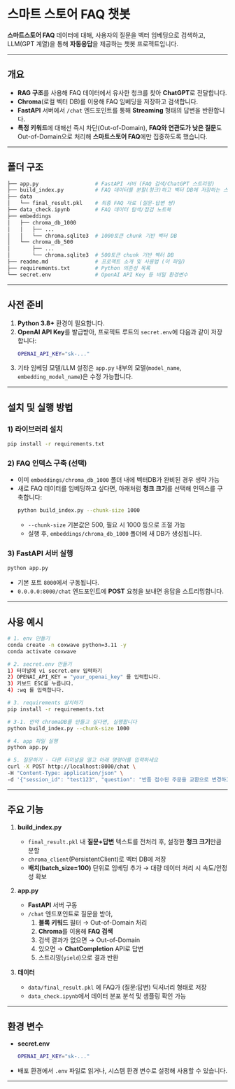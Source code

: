 # 스마트 스토어 FAQ 챗봇

**스마트스토어 FAQ** 데이터에 대해, 사용자의 질문을 벡터 임베딩으로 검색하고, LLM(GPT 계열)을 통해 **자동응답**을 제공하는 챗봇 프로젝트입니다.

---

## 개요

- **RAG 구조**를 사용해 FAQ 데이터에서 유사한 청크를 찾아 **ChatGPT**로 전달합니다.
- **Chroma**(로컬 벡터 DB)를 이용해 FAQ 임베딩을 저장하고 검색합니다.
- **FastAPI** 서버에서 `/chat` 엔드포인트를 통해 **Streaming** 형태의 답변을 반환합니다.
- **특정 키워드**에 대해선 즉시 차단(Out-of-Domain), **FAQ와 연관도가 낮은 질문**도 Out-of-Domain으로 처리해 **스마트스토어 FAQ**에만 집중하도록 했습니다.

---

## 폴더 구조

```bash
├── app.py                  # FastAPI 서버 (FAQ 검색/ChatGPT 스트리밍)
├── build_index.py          # FAQ 데이터를 분할(청크)하고 벡터 DB에 저장하는 스크립트
├── data
│   └── final_result.pkl    # 최종 FAQ 자료 (질문-답변 쌍)
├── data_check.ipynb        # FAQ 데이터 탐색/점검 노트북
├── embeddings
│   ├── chroma_db_1000
│   │   ├── ...
│   │   └── chroma.sqlite3  # 1000토큰 chunk 기반 벡터 DB
│   └── chroma_db_500
│       ├── ...
│       └── chroma.sqlite3  # 500토큰 chunk 기반 벡터 DB
├── readme.md               # 프로젝트 소개 및 사용법 (이 파일)
├── requirements.txt        # Python 의존성 목록
└── secret.env              # OpenAI API Key 등 비밀 환경변수
```

---

## 사전 준비

1. **Python 3.8+** 환경이 필요합니다.  
2. **OpenAI API Key**를 발급받아, 프로젝트 루트의 `secret.env`에 다음과 같이 저장합니다:
   ```bash
   OPENAI_API_KEY="sk-..."
   ```
3. 기타 임베딩 모델/LLM 설정은 `app.py` 내부의 모델(`model_name`, `embedding_model_name`)은 수정 가능합니다.

---

## 설치 및 실행 방법

### 1) 라이브러리 설치
```bash
pip install -r requirements.txt
```


### 2) FAQ 인덱스 구축 (선택)
- 이미 `embeddings/chroma_db_1000` 폴더 내에 벡터DB가 완비된 경우 생략 가능  
- 새로 FAQ 데이터를 임베딩하고 싶다면, 아래처럼 **청크 크기**를 선택해 인덱스를 구축합니다:
  ```bash
  python build_index.py --chunk-size 1000
  ```
  - `--chunk-size` 기본값은 500, 필요 시 1000 등으로 조절 가능  
  - 실행 후, `embeddings/chroma_db_1000` 폴더에 새 DB가 생성됩니다.

### 3) FastAPI 서버 실행
```bash
python app.py
```
- 기본 포트 `8000`에서 구동됩니다.  
- `0.0.0.0:8000/chat` 엔드포인트에 **POST** 요청을 보내면 응답을 스트리밍합니다.

---

## 사용 예시
```bash 
# 1. env 만들기 
conda create -n coxwave python=3.11 -y 
conda activate coxwave 

# 2. secret.env 만들기 
1) 터미널에 vi secret.env 입력하기 
2) OPENAI_API_KEY = "your_openai_key" 를 입력합니다. 
3) 키보드 ESC를 누릅니다. 
4) :wq 를 입력합니다. 

# 3. requirements 설치하기 
pip install -r requirements.txt 

# 3-1. 만약 chromaDB를 만들고 싶다면, 실행합니다 
python build_index.py --chunk-size 1000

# 4. app 파일 실행 
python app.py 

# 5. 질문하기 - 다른 터미널을 열고 아래 명령어를 입력하세요 
curl -X POST http://localhost:8000/chat \
-H "Content-Type: application/json" \
-d '{"session_id": "test123", "question": "반품 접수된 주문을 교환으로 변경하고 싶어요."}'
```

---

## 주요 기능

1. **build_index.py**  
   - `final_result.pkl` 내 **질문+답변** 텍스트를 전처리 후, 설정한 **청크 크기**만큼 분할  
   - `chroma_client`(PersistentClient)로 벡터 DB에 저장  
   - **배치(batch_size=100)** 단위로 임베딩 추가 → 대량 데이터 처리 시 속도/안정성 확보

2. **app.py**  
   - **FastAPI** 서버 구동  
   - `/chat` 엔드포인트로 질문을 받아,  
     1. **블록 키워드** 필터 → Out-of-Domain 처리  
     2. **Chroma**를 이용해 **FAQ 검색**  
     3. 검색 결과가 없으면 → Out-of-Domain  
     4. 있으면 → **ChatCompletion** API로 답변  
     5. 스트리밍(`yield`)으로 결과 반환  

3. **데이터**  
   - `data/final_result.pkl` 에 FAQ가 (질문:답변) 딕셔너리 형태로 저장  
   - `data_check.ipynb`에서 데이터 분포 분석 및 샘플링 확인 가능

---

## 환경 변수

- **secret.env**
  ```bash
  OPENAI_API_KEY="sk-..."
  ```
- 배포 환경에서 `.env` 파일로 읽거나, 시스템 환경 변수로 설정해 사용할 수 있습니다.

---
